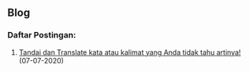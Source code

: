 ## Blog

### Daftar Postingan:

1. [Tandai dan Translate kata atau kalimat yang Anda tidak tahu artinya!](http://arthurlapz.github.io/blog/posts/2020-07-07-tandai-dan-translate-tulisan-yang-anda-tidak-tahu) (07-07-2020)




